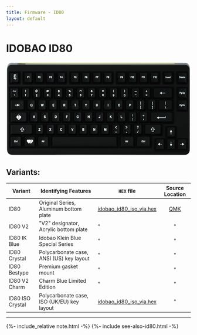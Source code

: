 ```yaml
---
title: Firmware - ID80
layout: default
---
```


# IDOBAO ID80

<img src="../assets/img/idobao-id80.png" height="260" style="display:block;margin-left:auto;margin-right:auto;">

## Variants:

| Variant       | Identifying Features                                | `HEX` file | Source Location |
|---------------|-----------------------------------------------------|------------|:---------------:|
| ID80 | Original Series, Aluminum bottom plate | [idobao_id80_iso_via.hex](https://raw.githubusercontent.com/Idobao/idobao.github.io/master/firmware/idobao_id80_iso_via.hex) | [<i class="fab fa-github"></i> QMK](https://github.com/qmk/qmk_firmware/tree/master/keyboards/idobao/id80/v1) |
| ID80 V2 | "V2" designator, Acrylic bottom plate | " | " |
| ID80 IK Blue | Idobao Klein Blue Special Series | " | " |
| ID80 Crystal | Polycarbonate case, ANSI (US) key layout | " | " |
| ID80 Bestype | Premium gasket mount | " | " |
| ID80 V2 Charm | Charm Blue Limited Edition  | " | " |
| ID80 ISO Crystal | Polycarbonate case, ISO (UK/EU) key layout | [idobao_id80_iso_via.hex](https://raw.githubusercontent.com/Idobao/idobao.github.io/master/firmware/idobao_id80_iso_via.hex) | " |

---

{%- include_relative note.html -%}
{%- include see-also-id80.html -%}
